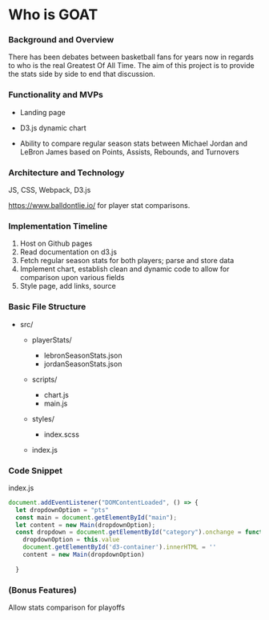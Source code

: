 # Who is GOAT


### Background and Overview 

There has been debates between basketball fans for years now in regards to who is the real Greatest Of All Time. The aim of this project is to provide the stats side by side to end that discussion.


### Functionality and MVPs
- Landing page

- D3.js dynamic chart

- Ability to compare regular season stats between Michael Jordan and LeBron James based on Points, Assists, Rebounds, and Turnovers


### Architecture and Technology

JS, CSS, Webpack, D3.js

https://www.balldontlie.io/ for player stat comparisons.


### Implementation Timeline

1. Host on Github pages
2. Read documentation on d3.js
3. Fetch regular season stats for both players; parse and store data 
4. Implement chart, establish clean and dynamic code to allow for comparison upon various fields
5. Style page, add links, source


### Basic File Structure
- src/

  - playerStats/
    - lebronSeasonStats.json
    - jordanSeasonStats.json

  - scripts/
    - chart.js
    - main.js

  - styles/
    - index.scss

  - index.js


### Code Snippet
index.js
```Javascript
document.addEventListener("DOMContentLoaded", () => {
  let dropdownOption = "pts"
  const main = document.getElementById("main");
  let content = new Main(dropdownOption);
  const dropdown = document.getElementById("category").onchange = function(){
    dropdownOption = this.value
    document.getElementById('d3-container').innerHTML = ''
    content = new Main(dropdownOption)
    
  }
```


### (Bonus Features)

Allow stats comparison for playoffs



